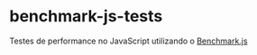 # benchmark-js-tests
Testes de performance no JavaScript utilizando o [Benchmark.js](https://benchmarkjs.com)
